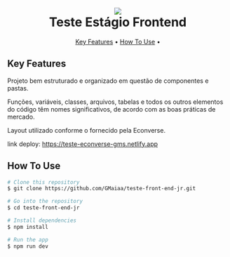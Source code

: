 
<h1 align="center">
  <br>
  <a href="https://www.figma.com/file/pyqnpGSHgGOUi20sfVaGzS/food-explorer-v2-(Community)-(Community)?type=design&node-id=201-1534&mode=design&t=0vQwIDvwR4WXI704-0"><img src="https://camo.githubusercontent.com/d2fa71fe5703df8a1408528a4e676d00d6cc61b64e3acda4c636b8d9a47e582a/68747470733a2f2f692e696d6775722e636f6d2f654f7750624f742e6a7067">
</a>
  <br>
  Teste Estágio Frontend
  <br>
</h1>

<p align="center">
  <a href="#key-features">Key Features</a> •
  <a href="#how-to-use">How To Use</a> •
</p>


## Key Features


Projeto bem estruturado e organizado em questão de componentes e pastas.

Funções, variáveis, classes, arquivos, tabelas e todos os outros elementos do código têm nomes significativos, de acordo com as boas práticas de mercado.

Layout utilizado conforme o fornecido pela Econverse.


link deploy: https://teste-econverse-gms.netlify.app


## How To Use


```bash
# Clone this repository
$ git clone https://github.com/GMaiaa/teste-front-end-jr.git

# Go into the repository
$ cd teste-front-end-jr

# Install dependencies
$ npm install

# Run the app
$ npm run dev
```

